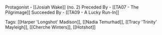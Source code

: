 Protagonist - [[Josiah Wake]] (no. 2)
Preceded By - [[TA07 - The Pilgrimage]]
Succeeded By - [[TA09 - A Lucky Run-In]]

Tags: [[Harper 'Longshot' Madison]], [[Nadia Temurhad]], [[Tracy 'Trinity' Mayleigh]], [[Cherche Winters]], [[Hotshot]]